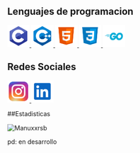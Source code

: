 ## Lenguajes de programacion
  <p>
   <a href="https://learn.microsoft.com/es-es/cpp/c-language/c-language-reference?view=msvc-170"> <img src="Iconos/c.svg" height="50" width="50" > </a>
   <a href="https://learn.microsoft.com/es-es/cpp/c-language/?view=msvc-170"> <img src="Iconos/c++.svg" height="50" width="50"> </a>
   <a href ="https://lenguajehtml.com/" > <img src="Iconos/html.svg" height="50" width="50"> </a>
   <a href="https://lenguajecss.com/"> <img src="Iconos/css3.svg" height="50" width="50"> </a>
    <a href="https://go.dev/doc/"> <img src="Iconos/golang.svg" height="50" width="50"> </a>
  </p>

  ## Redes Sociales 
  
  <p> 
   <a href ="https://www.instagram.com/manuxxrsb/"> <img src="Iconos/ig.svg" height="50" width="50" > </a>
   <a href ="https://www.linkedin.com/in/manuel-antonio-solis-gonzalez-398636258/"> <img src="Iconos/linkedin.svg" height="50" width="50" > </a>
  </p>

  ##Estadisticas
  <p>
  <img align="center" src="https://github-readme-stats.vercel.app/api/top-langs?username=Manuxxrsb&show_icons=true&theme=radical&locale=en&layout=compact" alt="Manuxxrsb" />
  </p>




   
  pd: en desarrollo
<!---
Manuxxrsb/Manuxxrsb is a ✨ special ✨ repository because its `README.md` (this file) appears on your GitHub profile.
You can click the Preview link to take a look at your changes.
--->
